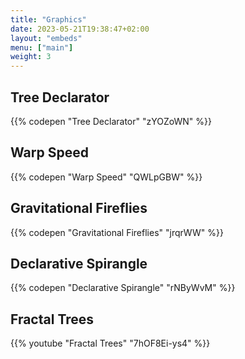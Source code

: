 ```yaml
---
title: "Graphics"
date: 2023-05-21T19:38:47+02:00
layout: "embeds"
menu: ["main"]
weight: 3
---
```


## Tree Declarator

{{% codepen "Tree Declarator" "zYOZoWN" %}}

## Warp Speed

{{% codepen "Warp Speed" "QWLpGBW" %}}

## Gravitational Fireflies

{{% codepen "Gravitational Fireflies" "jrqrWW" %}}

## Declarative Spirangle

{{% codepen "Declarative Spirangle" "rNByWvM" %}}

## Fractal Trees

{{% youtube "Fractal Trees" "7hOF8Ei-ys4" %}}
